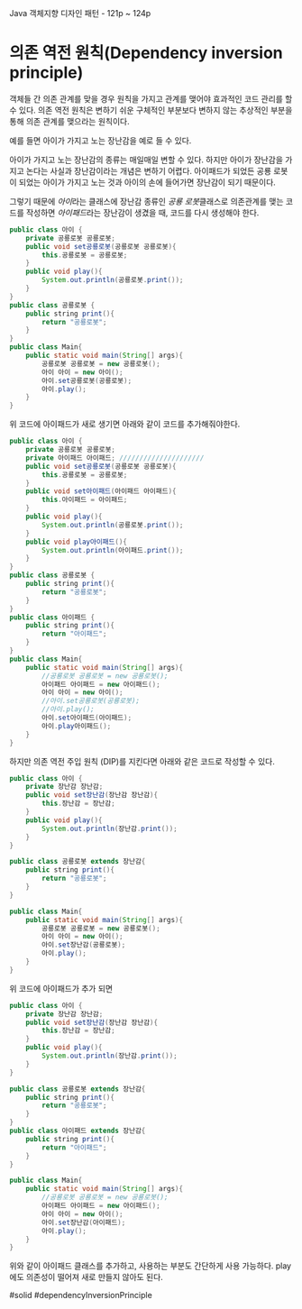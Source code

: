 Java 객체지향 디자인 패턴 - 121p ~ 124p
# 의존 역전 원칙(Dependency inversion principle)
객체들 간 의존 관계를 맞을 경우 원칙을 가지고 관계를 맺어야 효과적인 코드 관리를 할 수 있다.
의존 역전 원칙은 변하기 쉬운 구체적인 부분보다 변하지 않는 추상적인 부분을 통해 의존 관계를 맺으라는 원칙이다. 

예를 들면 아이가 가지고 노는 장난감을 예로 들 수 있다.

아이가 가지고 노는 장난감의 종류는 매일매일 변할 수 있다. 하지만 아이가 장난감을 가지고 논다는 사실과 장난감이라는 개념은 변하기 어렵다. 아이패드가 되었든 공룡 로봇이 되었는 아이가 가지고 노는 것과 아이의 손에 들어가면 장난감이 되기 때문이다.

그렇기 때문에 *아이*라는 클래스에 장난감 종류인 *공룡 로봇*클래스로 의존관계를 맺는 코드를 작성하면 *아이패드*라는 장난감이 생겼을 때, 코드를 다시 생성해야 한다. 

```java
public class 아이 {
	private 공룡로봇 공룡로봇;
	public void set공룡로봇(공룡로봇 공룡로봇){
		this.공룡로봇 = 공룡로봇;
	}
	public void play(){
		System.out.println(공룡로봇.print());
	}
}
public class 공룡로봇 {
	public string print(){
		return "공룡로봇";
	}
}
public class Main{
	public static void main(String[] args){
		공룡로봇 공룡로봇 = new 공룡로봇();
		아이 아이 = new 아이();
		아이.set공룡로봇(공룡로봇);
		아이.play();
	}
}
```

위 코드에 아이패드가 새로 생기면 아래와 같이 코드를 추가해줘야한다.

```java
public class 아이 {
	private 공룡로봇 공룡로봇;
	private 아이패드 아이패드; /////////////////////
	public void set공룡로봇(공룡로봇 공룡로봇){
		this.공룡로봇 = 공룡로봇;
	}
	public void set아이패드(아이패드 아이패드){
		this.아이패드 = 아이패드;
	}
	public void play(){
		System.out.println(공룡로봇.print());
	}
	public void play아이패드(){
		System.out.println(아이패드.print());
	}
}
public class 공룡로봇 {
	public string print(){
		return "공룡로봇";
	}
}
public class 아이패드 {
	public string print(){
		return "아이패드";
	}
}
public class Main{
	public static void main(String[] args){
		//공룡로봇 공룡로봇 = new 공룡로봇();
		아이패드 아이패드 = new 아이패드();
		아이 아이 = new 아이();
		//아이.set공룡로봇(공룡로봇);
		//아이.play();
		아이.set아이패드(아이패드);
		아이.play아이패드();
	}
}
```

하지만 의존 역전 주입 원칙 (DIP)를 지킨다면 아래와 같은 코드로 작성할 수 있다.

```java
public class 아이 {
	private 장난감 장난감;
	public void set장난감(장난감 장난감){
		this.장난감 = 장난감;
	}
	public void play(){
		System.out.println(장난감.print());
	}
}

public class 공룡로봇 extends 장난감{
	public string print(){
		return "공룡로봇";
	}
}

public class Main{
	public static void main(String[] args){
		공룡로봇 공룡로봇 = new 공룡로봇();
		아이 아이 = new 아이();
		아이.set장난감(공룡로봇);
		아이.play();
	}
}
```

위 코드에 아이패드가 추가 되면

```java
public class 아이 {
	private 장난감 장난감;
	public void set장난감(장난감 장난감){
		this.장난감 = 장난감;
	}
	public void play(){
		System.out.println(장난감.print());
	}
}

public class 공룡로봇 extends 장난감{
	public string print(){
		return "공룡로봇";
	}
}
public class 아이패드 extends 장난감{
	public string print(){
		return "아이패드";
	}
}

public class Main{
	public static void main(String[] args){
		//공룡로봇 공룡로봇 = new 공룡로봇();
		아이패드 아이패드 = new 아이패드();
		아이 아이 = new 아이();
		아이.set장난감(아이패드);
		아이.play();
	}
}
```

위와 같이 아이패드 클래스를 추가하고, 사용하는 부분도 간단하게 사용 가능하다. play 에도 의존성이 떨어져 새로 만들지 않아도 된다.

#solid 
#dependencyInversionPrinciple

